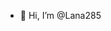 - 👋 Hi, I’m @Lana285

<!---
Lana285/Lana285 is a ✨ special ✨ repository because its `README.md` (this file) appears on your GitHub profile.
You can click the Preview link to take a look at your changes.
--->

